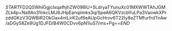 $START$FD2QSWhIGgjcIxqafhjhZW096lU+5LdryaTYunuXc01MXWWTAhJGMZLk4p+Na9An31nkcLMJ6JHpEanqiimks3q/SpeA6QKVzcbYuLPa3VaowkXPrzddGKzV3QWBiR2OkOax4ntLirK2uf6eAUpGcHrov6T22Iy8eZTMfurfrdTnAw/aDGy58Ze9Ug1DJFD/B4W0CDvv6pN1iuS7/ms+Pg==$END$